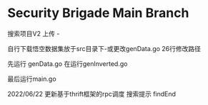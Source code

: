 # Security Brigade Main Branch

搜索项目V2 上传 -

自行下载悟空数据集放于src目录下-或更改genData.go 26行修改路径

先运行 genData.go 在运行genInverted.go

最后运行main.go

2022/06/22 更新基于thrift框架的rpc调度 搜索提示 findEnd

